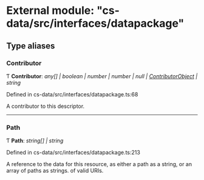 # External module: "cs-data/src/interfaces/datapackage"

## Type aliases

###  Contributor

Ƭ **Contributor**: *any[] | boolean | number | number | null | [ContributorObject](../interfaces/_cs_data_src_interfaces_datapackage_.contributorobject.md) | string*

Defined in cs-data/src/interfaces/datapackage.ts:68

A contributor to this descriptor.

___

###  Path

Ƭ **Path**: *string[] | string*

Defined in cs-data/src/interfaces/datapackage.ts:213

A reference to the data for this resource, as either a path as a string, or an array of
paths as strings. of valid URIs.
